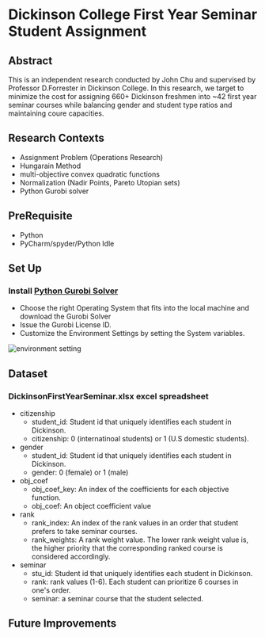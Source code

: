 # Dickinson College First Year Seminar Student Assignment

## Abstract
This is an independent research conducted by John Chu and supervised by Professor D.Forrester in Dickinson College. In this research, we target to minimize the cost for assigning 660+ Dickinson freshmen into ~42 first year seminar courses while balancing gender and student type ratios and maintaining coure capacities.

## Research Contexts

- Assignment Problem (Operations Research)
- Hungarain Method
- multi-objective convex quadratic functions
- Normalization (Nadir Points, Pareto Utopian sets)
- Python Gurobi solver

## PreRequisite
 - Python
 - PyCharm/spyder/Python Idle

## Set Up

### Install [Python Gurobi Solver](https://www.gurobi.com/downloads/gurobi-software/)

- Choose the right Operating System that fits into the local machine and download the Gurobi Solver
- Issue the Gurobi License ID. 
- Customize the Environment Settings by setting the System variables.

![environment setting](https://user-images.githubusercontent.com/35699839/201580110-9a733a25-05d4-4240-a7f1-f336c2e76b5a.png)


## Dataset

  ### DickinsonFirstYearSeminar.xlsx excel spreadsheet
  - citizenship
    - student_id: Student id that uniquely identifies each student in Dickinson.
    - citizenship: 0 (internatinoal students) or 1 (U.S domestic students).
  - gender
    - student_id: Student id that uniquely identifies each student in Dickinson.
    - gender: 0 (female) or 1 (male)
  - obj_coef
    - obj_coef_key: An index of the coefficients for each objective function.
    - obj_coef: An object coefficient value
  - rank
    - rank_index: An index of the rank values in an order that student prefers to take seminar courses.
    - rank_weights: A rank weight value. The lower rank weight value is, the higher priority that the corresponding ranked course is considered accordingly.
  - seminar
    - stu_id: Student id that uniquely identifies each student in Dickinson.
    - rank: rank values (1-6). Each student can prioritize 6 courses in one's order.
    - seminar: a seminar course that the student selected.
    
    
    
    
    
  ## Future Improvements




